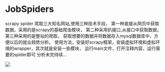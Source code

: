 # JobSpiders
scrapy spider
爬取三大知名网站,使用三种技术手段，
第一种直接从网页中获取数据，采用的是scrapy的基础爬虫模块，
第二种采用扒接口,从接口中获取数据，
第三种采用的是整站的爬取，
获取想要的数据并将数据存入mysql数据库中，方便以后的就业趋势分析。
使用方法，安装好scrapy框架，安装虚拟环境和虚拟环境的wrapper，其次就是安装一些模块，
运行main文件，打开注释内容，运行需要的spider即可
分析未完待续...    

![](https://github.com/wqh0109663/JobSpiders/raw/master/JobSpiders/images/java.png)   


